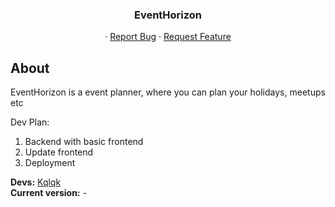 <div align="center">
  <h3 align="center">EventHorizon</h3>

  <p align="center">
    ·
    <a href="https://github.com/kqlqk/BeHealthy_TgBot/issues">Report Bug</a>
    ·
    <a href="https://github.com/kqlqk/BeHealthy_TgBot/issues">Request Feature</a>
  </p>
</div>

## About

EventHorizon is a event planner, where you can plan your holidays, meetups etc

Dev Plan:
1. Backend with basic frontend
2. Update frontend
3. Deployment

<b>Devs:</b> <a href="https://github.com/kqlqk">Kqlqk</a> <br/>
<b>Current version:</b> - <br/>